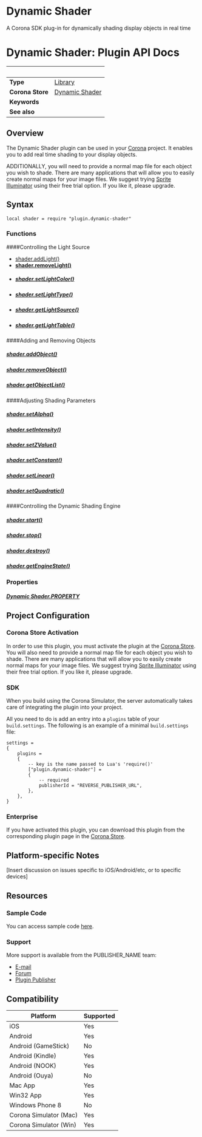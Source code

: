 # Dynamic Shader
A Corona SDK plug-in for dynamically shading display objects in real time

# Dynamic Shader: Plugin API Docs

|                      | &nbsp; 
| -------------------- | ---------------------------------------------------------------
| __Type__             | [Library](http://docs.coronalabs.com/api/type/Library.html)
| __Corona Store__     | [Dynamic Shader](http://store.coronalabs.com/plugin/dynamic-shader)
| __Keywords__         | 
| __See also__         | 

## Overview

The Dynamic Shader plugin can be used in your [Corona](https://coronalabs.com/products/corona-sdk/) project. It enables you to add real time shading to your display objects.

ADDITIONALLY, you will need to provide a normal map file for each object you wish to shade.
There are many applications that will allow you to easily create normal maps for your image files.
We suggest trying [Sprite Illuminator](https://www.codeandweb.com/spriteilluminator) using their free trial option.  If you like it, please upgrade.


## Syntax

	local shader = require "plugin.dynamic-shader"

### Functions

####Controlling the Light Source 
- [shader.addLight()](addLight.markdown)
- __[shader.removeLight()](removeLight.markdown)__
- ##### [shader.setLightColor()](setLightColor.markdown)
- ##### [shader.setLightType()](setLightType.markdown)
- ##### [shader.getLightSource()](getLightSource.markdown)
- ##### [shader.getLightTable()](getLightTable.markdown)

####Adding and Removing Objects 
##### [shader.addObject()](addObject.markdown)
##### [shader.removeObject()](removeObject.markdown)
##### [shader.getObjectList()](getObjectList.markdown)

####Adjusting Shading Parameters
##### [shader.setAlpha()](setAlpha.markdown)
##### [shader.setIntensity()](setIntensity.markdown)
##### [shader.setZValue()](setZValue.markdown)
##### [shader.setConstant()](setConstant.markdown)
##### [shader.setLinear()](setLinear.markdown)
##### [shader.setQuadratic()](setQuadratic.markdown)

####Controlling the Dynamic Shading Engine
##### [shader.start()](start.markdown)
##### [shader.stop()](stop.markdown)
##### [shader.destroy()](destroy.markdown)
##### [shader.getEngineState()](getEngineState.markdown)

### Properties

##### [Dynamic Shader.PROPERTY](PROPERTY.markdown)

## Project Configuration

### Corona Store Activation

In order to use this plugin, you must activate the plugin at the [Corona Store](http://store.coronalabs.com/plugin/dynamic-shader).
You will also need to provide a normal map file for each object you wish to shade.
There are many applications that will allow you to easily create normal maps for your image files.
We suggest trying [Sprite Illuminator](https://www.codeandweb.com/spriteilluminator) using their free trial option.  If you like it, please upgrade.

### SDK

When you build using the Corona Simulator, the server automatically takes care of integrating the plugin into your project. 

All you need to do is add an entry into a `plugins` table of your `build.settings`. The following is an example of a minimal `build.settings` file:

``````
settings =
{
	plugins =
	{
		-- key is the name passed to Lua's 'require()'
		["plugin.dynamic-shader"] =
		{
			-- required
			publisherId = "REVERSE_PUBLISHER_URL",
		},
	},		
}
``````

### Enterprise

If you have activated this plugin, you can download this plugin from the corresponding plugin page in the [Corona Store](http://store.coronalabs.com/plugin/dynamic-shader).


## Platform-specific Notes

[Insert discussion on issues specific to iOS/Android/etc, or to specific devices]


## Resources

### Sample Code

You can access sample code [here](SAMPLE_CODE_URL).

### Support

More support is available from the PUBLISHER_NAME team:

* [E-mail](mailto://PUBLISHER_CONTACT@PUBLISHER_URL)
* [Forum](http://FORUM_URL)
* [Plugin Publisher](http://PUBLISHER_URL)


## Compatibility

| Platform                     | Supported
| ---------------------------- | ---------------------------- 
| iOS                          | Yes
| Android                      | Yes
| Android (GameStick)          | No
| Android (Kindle)             | Yes
| Android (NOOK)               | Yes
| Android (Ouya)               | No
| Mac App                      | Yes
| Win32 App                    | Yes
| Windows Phone 8              | No
| Corona Simulator (Mac)       | Yes
| Corona Simulator (Win)       | Yes

